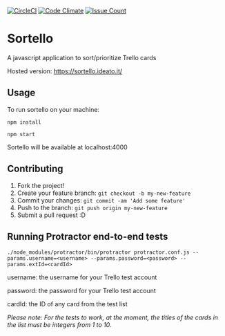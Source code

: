 [![CircleCI](https://circleci.com/gh/mazzcris/sortello.svg?style=shield)](https://circleci.com/gh/mazzcris/sortello)
[![Code Climate](https://codeclimate.com/github/mazzcris/sortello/badges/gpa.svg)](https://codeclimate.com/github/mazzcris/sortello)
[![Issue Count](https://codeclimate.com/github/mazzcris/sortello/badges/issue_count.svg)](https://codeclimate.com/github/mazzcris/sortello)

# Sortello
A javascript application to sort/prioritize Trello cards

Hosted version: https://sortello.ideato.it/

## Usage

To run sortello on your machine:

`npm install`

`npm start`

Sortello will be available at localhost:4000

## Contributing

1. Fork the project!
2. Create your feature branch: `git checkout -b my-new-feature`
3. Commit your changes: `git commit -am 'Add some feature'`
4. Push to the branch: `git push origin my-new-feature`
5. Submit a pull request :D

## Running Protractor end-to-end tests

`./node_modules/protractor/bin/protractor protractor.conf.js --params.username=<username> --params.password=<password> --params.extId=<cardId>`

username: the username for your Trello test account

password: the password for your Trello test account

cardId: the ID of any card from the test list

*Please note: For the tests to work, at the moment, the titles of the cards in the list must be integers from 1 to 10.*

<!--
## History

TODO: Write history

## Credits

TODO: Write credits

## License

TODO: Write license
-->
